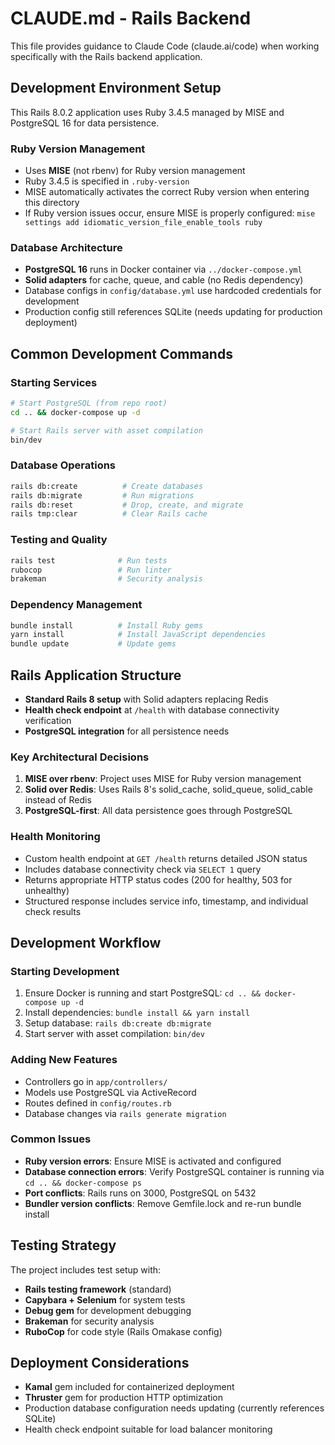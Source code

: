 # CLAUDE.md - Rails Backend

This file provides guidance to Claude Code (claude.ai/code) when working specifically with the Rails backend application.

## Development Environment Setup

This Rails 8.0.2 application uses Ruby 3.4.5 managed by MISE and PostgreSQL 16 for data persistence.

### Ruby Version Management
- Uses **MISE** (not rbenv) for Ruby version management
- Ruby 3.4.5 is specified in `.ruby-version` 
- MISE automatically activates the correct Ruby version when entering this directory
- If Ruby version issues occur, ensure MISE is properly configured: `mise settings add idiomatic_version_file_enable_tools ruby`

### Database Architecture
- **PostgreSQL 16** runs in Docker container via `../docker-compose.yml`
- **Solid adapters** for cache, queue, and cable (no Redis dependency)
- Database configs in `config/database.yml` use hardcoded credentials for development
- Production config still references SQLite (needs updating for production deployment)

## Common Development Commands

### Starting Services
```bash
# Start PostgreSQL (from repo root)
cd .. && docker-compose up -d

# Start Rails server with asset compilation
bin/dev
```

### Database Operations
```bash
rails db:create          # Create databases
rails db:migrate         # Run migrations
rails db:reset           # Drop, create, and migrate
rails tmp:clear          # Clear Rails cache
```

### Testing and Quality
```bash
rails test              # Run tests
rubocop                 # Run linter
brakeman                # Security analysis
```

### Dependency Management
```bash
bundle install          # Install Ruby gems
yarn install            # Install JavaScript dependencies
bundle update           # Update gems
```

## Rails Application Structure
- **Standard Rails 8 setup** with Solid adapters replacing Redis
- **Health check endpoint** at `/health` with database connectivity verification
- **PostgreSQL integration** for all persistence needs

### Key Architectural Decisions
1. **MISE over rbenv**: Project uses MISE for Ruby version management
2. **Solid over Redis**: Uses Rails 8's solid_cache, solid_queue, solid_cable instead of Redis
3. **PostgreSQL-first**: All data persistence goes through PostgreSQL

### Health Monitoring
- Custom health endpoint at `GET /health` returns detailed JSON status
- Includes database connectivity check via `SELECT 1` query
- Returns appropriate HTTP status codes (200 for healthy, 503 for unhealthy)
- Structured response includes service info, timestamp, and individual check results

## Development Workflow

### Starting Development
1. Ensure Docker is running and start PostgreSQL: `cd .. && docker-compose up -d`
2. Install dependencies: `bundle install && yarn install`
3. Setup database: `rails db:create db:migrate`
4. Start server with asset compilation: `bin/dev`

### Adding New Features
- Controllers go in `app/controllers/`
- Models use PostgreSQL via ActiveRecord
- Routes defined in `config/routes.rb`
- Database changes via `rails generate migration`

### Common Issues
- **Ruby version errors**: Ensure MISE is activated and configured
- **Database connection errors**: Verify PostgreSQL container is running via `cd .. && docker-compose ps`
- **Port conflicts**: Rails runs on 3000, PostgreSQL on 5432
- **Bundler version conflicts**: Remove Gemfile.lock and re-run bundle install

## Testing Strategy

The project includes test setup with:
- **Rails testing framework** (standard)
- **Capybara + Selenium** for system tests
- **Debug gem** for development debugging
- **Brakeman** for security analysis
- **RuboCop** for code style (Rails Omakase config)

## Deployment Considerations

- **Kamal** gem included for containerized deployment
- **Thruster** gem for production HTTP optimization
- Production database configuration needs updating (currently references SQLite)
- Health check endpoint suitable for load balancer monitoring

